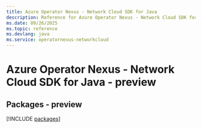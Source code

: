 ```yaml
---
title: Azure Operator Nexus - Network Cloud SDK for Java
description: Reference for Azure Operator Nexus - Network Cloud SDK for Java
ms.date: 09/26/2025
ms.topic: reference
ms.devlang: java
ms.service: operatornexus-networkcloud
---
```

# Azure Operator Nexus - Network Cloud SDK for Java - preview
## Packages - preview
[!INCLUDE [packages](operator-nexus---network-cloud-index.md)]